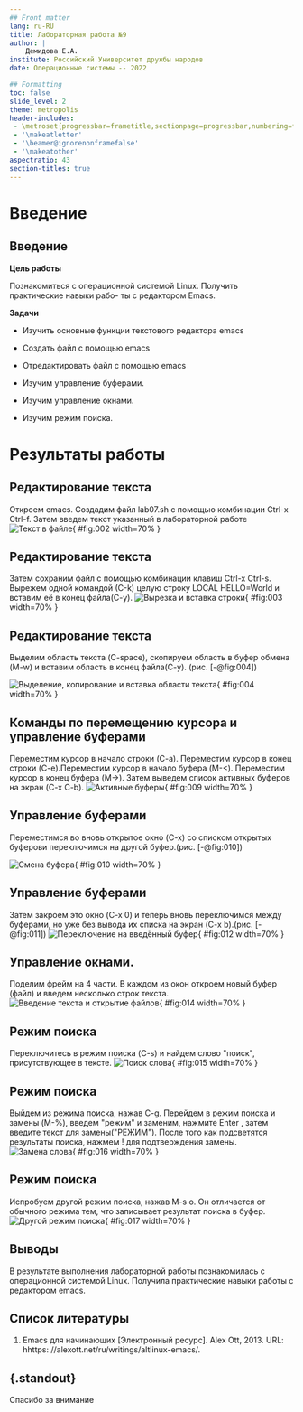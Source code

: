 ```yaml
---
## Front matter
lang: ru-RU
title: Лабораторная работа №9
author: |
	Демидова Е.А.
institute: Российский Университет дружбы народов
date: Операционные системы -- 2022

## Formatting
toc: false
slide_level: 2
theme: metropolis
header-includes: 
 - \metroset{progressbar=frametitle,sectionpage=progressbar,numbering=fraction}
 - '\makeatletter'
 - '\beamer@ignorenonframefalse'
 - '\makeatother'
aspectratio: 43
section-titles: true
---
```


# Введение

## Введение

**Цель работы**

Познакомиться с операционной системой Linux. Получить практические навыки рабо-
ты с редактором Emacs.

**Задачи**

- Изучить основные функции текстового редактора emacs

- Создать файл с помощью emacs

- Отредактировать файл с помощью emacs

- Изучим управление буферами.

- Изучим управление окнами.

- Изучим режим поиска.


# Результаты работы

## Редактирование текста

Откроем emacs. Создадим файл lab07.sh с помощью комбинации Ctrl-x Ctrl-f. Затем введем текст указанный в лабораторной работе
![Текст в файле](image/1.png){ #fig:002 width=70% }

## Редактирование текста
Затем сохраним файл с помощью комбинации клавиш Ctrl-x Ctrl-s. Вырежем одной командой (С-k) целую строку LOCAL HELLO=World и вставим её в конец файла(C-y).
![Вырезка и вставка строки](image/2.png){ #fig:003 width=70% }

## Редактирование текста
Выделим область текста (C-space), скопируем область в буфер обмена (M-w) и вставим область в конец файла(C-y). (рис. [-@fig:004])

![Выделение, копирование и вставка области текста](image/3.png){ #fig:004 width=70% }

## Команды по перемещению курсора и управление буферами

Переместим курсор в начало строки (C-a). Переместим курсор в конец строки (C-e).Переместим курсор в начало буфера (M-<). Переместим курсор в конец буфера (M->).
Затем выведем список активных буферов на экран (C-x C-b).
![Активные буферы](image/8.png){ #fig:009 width=70% }

## Управление буферами

Переместимся во вновь открытое окно (C-x) со списком открытых буферови переключимся на другой буфер.(рис. [-@fig:010])

![Смена буфера](image/9.png){ #fig:010 width=70% }

## Управление буферами

Затем закроем это окно (C-x 0) и теперь вновь переключимся между буферами, но уже без вывода их списка на экран (C-x b).(рис. [-@fig:011])
![Переключение на введённый буфер](image/11.png){ #fig:012 width=70% }

## Управление окнами.

Поделим фрейм на 4 части. В каждом из окон откроем новый буфер (файл) и введем
несколько строк текста.
![Введение текста и открытие файлов](image/13.png){ #fig:014 width=70% }

## Режим поиска

Переключитесь в режим поиска (C-s) и найдем слово "поиск", присутствующее
в тексте.
![Поиск слова](image/14.png){ #fig:015 width=70% }

## Режим поиска

Выйдем из режима поиска, нажав C-g. Перейдем в режим поиска и замены (M-%), введем "режим"
и заменим, нажмите Enter , затем введите текст для замены("РЕЖИМ"). После того как
подсветятся результаты поиска, нажмем ! для подтверждения замены.
![Замена слова](image/15.png){ #fig:016 width=70% }

## Режим поиска

Испробуем другой режим поиска, нажав M-s o. Он отличается от
обычного режима тем, что записывает результат поиска в буфер.
![Другой режим поиска](image/16.png){ #fig:017 width=70% }

## Выводы

В результате выполнения лабораторной работы познакомилась с операционной системой Linux. Получила практические навыки работы с редактором emacs.

## Список литературы
1. Emacs для начинающих [Электронный ресурс]. Alex Ott, 2013. URL: hhttps:
//alexott.net/ru/writings/altlinux-emacs/.

## {.standout}

Спасибо за внимание
